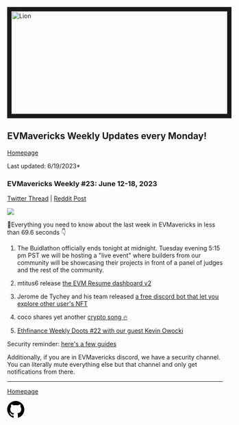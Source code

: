 <meta name="viewport" content="width=device-width,initial-scale=1">
<link rel="stylesheet" href="https://etheralpha.github.io/readme-themes/deep-blue.css">
    
<a href="https://looksrare.org/collections/0x7dDAA898D33D7aB252Ea5F89f96717c47B2fEE6e#items" target="_blank">
    <svg height="40" width="40" aria-hidden="true" viewBox="0 0 16 16" version="1.1" width="32" data-view-component="true" class="octicon octicon-mark-github v-align-left">
      <img src="https://i.imgur.com/XnxhIpb.png" 
alt="Lion" width="640" height="240" border=10" />
</a>    
                                            
                                             
## EVMavericks Weekly Updates every Monday!
[Homepage](https://evmavericks-weekly.netlify.app)

Last updated: 6/19/2023*
                                        
### EVMavericks Weekly #23: June 12-18, 2023
                                              
[Twitter Thread](https://twitter.com/696_eth/status/1670877834796228608) | [Reddit Post](https://www.reddit.com/r/ethfinance/comments/14d4z2j/daily_general_discussion_june_19_2023/joqr1nq/)
                                              
![](https://i.imgur.com/UVAxgft.png)
                                            
🦁Everything you need to know about the last week in EVMavericks in less than 69.6 seconds 👇

1. The Buidlathon officially ends tonight at midnight. Tuesday evening 5:15 pm PST we will be hosting a "live event" where builders from our community will be showcasing their projects in front of a panel of judges and the rest of the community.

2. mtitus6 release [the EVM Resume dashboard v2](https://dune.com/mtitus6/EVMavericks-Resume)   

3. Jerome de Tychey and his team released [a free discord bot that let you explore other user's NFT](https://boiler.gg/) 

4. coco shares yet another [crypto song 🔥](https://twitter.com/cocothecorncob/status/1669341697363304448?s=46&t=1aFoxtRR7lwj_gcLIaj7cA)

5. [Ethfinance Weekly Doots #22 with our guest Kevin Owocki](https://www.youtube.com/watch?v=difDTKT_S5A&ab_channel=EVMavericks-Ethfinance)

Security reminder: [here's a few guides](https://i.imgur.com/a/DSvQrXs.png)

Additionally, if you are in EVMavericks discord, we have a security channel. You can literally mute everything else but that channel and only get notifications from there.

---
                                              
[Homepage](https://evmavericks-weekly.netlify.app)

    
<a id="github-link" href="https://github.com/etheralpha/evm-updates/" target="_blank">
  <svg height="40" width="40" aria-hidden="true" viewBox="0 0 16 16" version="1.1" width="32" data-view-component="true" class="octicon octicon-mark-github v-align-middle">
      <path fill-rule="evenodd" d="M8 0C3.58 0 0 3.58 0 8c0 3.54 2.29 6.53 5.47 7.59.4.07.55-.17.55-.38 0-.19-.01-.82-.01-1.49-2.01.37-2.53-.49-2.69-.94-.09-.23-.48-.94-.82-1.13-.28-.15-.68-.52-.01-.53.63-.01 1.08.58 1.23.82.72 1.21 1.87.87 2.33.66.07-.52.28-.87.51-1.07-1.78-.2-3.64-.89-3.64-3.95 0-.87.31-1.59.82-2.15-.08-.2-.36-1.02.08-2.12 0 0 .67-.21 2.2.82.64-.18 1.32-.27 2-.27.68 0 1.36.09 2 .27 1.53-1.04 2.2-.82 2.2-.82.44 1.1.16 1.92.08 2.12.51.56.82 1.27.82 2.15 0 3.07-1.87 3.75-3.65 3.95.29.25.54.73.54 1.48 0 1.07-.01 1.93-.01 2.2 0 .21.15.46.55.38A8.013 8.013 0 0016 8c0-4.42-3.58-8-8-8z"></path>
  </svg>
</a>



